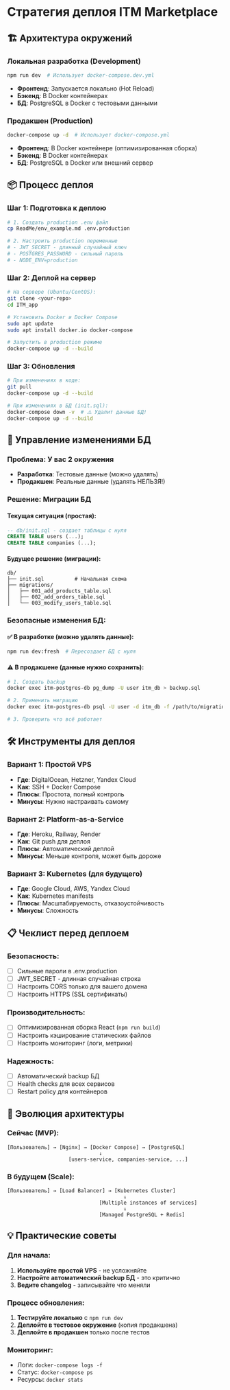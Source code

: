 # Стратегия деплоя ITM Marketplace

## 🏗️ Архитектура окружений

### Локальная разработка (Development)
```bash
npm run dev  # Использует docker-compose.dev.yml
```
- **Фронтенд**: Запускается локально (Hot Reload)
- **Бэкенд**: В Docker контейнерах
- **БД**: PostgreSQL в Docker с тестовыми данными

### Продакшен (Production)
```bash
docker-compose up -d  # Использует docker-compose.yml
```
- **Фронтенд**: В Docker контейнере (оптимизированная сборка)
- **Бэкенд**: В Docker контейнерах
- **БД**: PostgreSQL в Docker или внешний сервер

## 📦 Процесс деплоя

### Шаг 1: Подготовка к деплою
```bash
# 1. Создать production .env файл
cp ReadMe/env_example.md .env.production

# 2. Настроить production переменные
# - JWT_SECRET - длинный случайный ключ
# - POSTGRES_PASSWORD - сильный пароль
# - NODE_ENV=production
```

### Шаг 2: Деплой на сервер
```bash
# На сервере (Ubuntu/CentOS):
git clone <your-repo>
cd ITM_app

# Установить Docker и Docker Compose
sudo apt update
sudo apt install docker.io docker-compose

# Запустить в production режиме
docker-compose up -d --build
```

### Шаг 3: Обновления
```bash
# При изменениях в коде:
git pull
docker-compose up -d --build

# При изменениях в БД (init.sql):
docker-compose down -v  # ⚠️ Удалит данные БД!
docker-compose up -d --build
```

## 🔄 Управление изменениями БД

### Проблема: У вас 2 окружения
- **Разработка**: Тестовые данные (можно удалять)
- **Продакшен**: Реальные данные (удалять НЕЛЬЗЯ!)

### Решение: Миграции БД

#### Текущая ситуация (простая):
```sql
-- db/init.sql - создает таблицы с нуля
CREATE TABLE users (...);
CREATE TABLE companies (...);
```

#### Будущее решение (миграции):
```
db/
├── init.sql          # Начальная схема
├── migrations/
│   ├── 001_add_products_table.sql
│   ├── 002_add_orders_table.sql
│   └── 003_modify_users_table.sql
```

### Безопасные изменения БД:

#### ✅ В разработке (можно удалять данные):
```bash
npm run dev:fresh  # Пересоздает БД с нуля
```

#### ⚠️ В продакшене (данные нужно сохранить):
```bash
# 1. Создать backup
docker exec itm-postgres-db pg_dump -U user itm_db > backup.sql

# 2. Применить миграцию
docker exec itm-postgres-db psql -U user -d itm_db -f /path/to/migration.sql

# 3. Проверить что всё работает
```

## 🛠️ Инструменты для деплоя

### Вариант 1: Простой VPS
- **Где**: DigitalOcean, Hetzner, Yandex Cloud
- **Как**: SSH + Docker Compose
- **Плюсы**: Простота, полный контроль
- **Минусы**: Нужно настраивать самому

### Вариант 2: Platform-as-a-Service
- **Где**: Heroku, Railway, Render
- **Как**: Git push для деплоя
- **Плюсы**: Автоматический деплой
- **Минусы**: Меньше контроля, может быть дороже

### Вариант 3: Kubernetes (для будущего)
- **Где**: Google Cloud, AWS, Yandex Cloud
- **Как**: Kubernetes manifests
- **Плюсы**: Масштабируемость, отказоустойчивость
- **Минусы**: Сложность

## 📋 Чеклист перед деплоем

### Безопасность:
- [ ] Сильные пароли в .env.production
- [ ] JWT_SECRET - длинная случайная строка
- [ ] Настроить CORS только для вашего домена
- [ ] Настроить HTTPS (SSL сертификаты)

### Производительность:
- [ ] Оптимизированная сборка React (`npm run build`)
- [ ] Настроить кэширование статических файлов
- [ ] Настроить мониторинг (логи, метрики)

### Надежность:
- [ ] Автоматический backup БД
- [ ] Health checks для всех сервисов
- [ ] Restart policy для контейнеров

## 🔮 Эволюция архитектуры

### Сейчас (MVP):
```
[Пользователь] → [Nginx] → [Docker Compose] → [PostgreSQL]
                              ↓
                    [users-service, companies-service, ...]
```

### В будущем (Scale):
```
[Пользователь] → [Load Balancer] → [Kubernetes Cluster]
                                      ↓
                              [Multiple instances of services]
                                      ↓
                              [Managed PostgreSQL + Redis]
```

## 💡 Практические советы

### Для начала:
1. **Используйте простой VPS** - не усложняйте
2. **Настройте автоматический backup БД** - это критично
3. **Ведите changelog** - записывайте что меняли

### Процесс обновления:
1. **Тестируйте локально** с `npm run dev`
2. **Деплойте в тестовое окружение** (копия продакшена)
3. **Деплойте в продакшен** только после тестов

### Мониторинг:
- Логи: `docker-compose logs -f`
- Статус: `docker-compose ps`
- Ресурсы: `docker stats`
